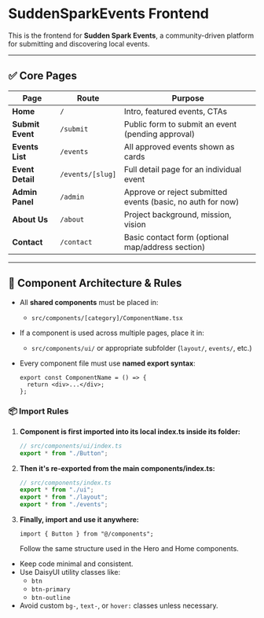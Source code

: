 # SuddenSparkEvents Frontend

This is the frontend for **Sudden Spark Events**, a community-driven platform for submitting and discovering local events.

---

## ✅ Core Pages

| Page             | Route            | Purpose                                                     |
| ---------------- | ---------------- | ----------------------------------------------------------- |
| **Home**         | `/`              | Intro, featured events, CTAs                                |
| **Submit Event** | `/submit`        | Public form to submit an event (pending approval)           |
| **Events List**  | `/events`        | All approved events shown as cards                          |
| **Event Detail** | `/events/[slug]` | Full detail page for an individual event                    |
| **Admin Panel**  | `/admin`         | Approve or reject submitted events (basic, no auth for now) |
| **About Us**     | `/about`         | Project background, mission, vision                         |
| **Contact**      | `/contact`       | Basic contact form (optional map/address section)           |

---

## 🧩 Component Architecture & Rules

- All **shared components** must be placed in:

  - `src/components/[category]/ComponentName.tsx`

- If a component is used across multiple pages, place it in:

  - `src/components/ui/` or appropriate subfolder (`layout/`, `events/`, etc.)

- Every component file must use **named export syntax**:

  ```tsx
  export const ComponentName = () => {
    return <div>...</div>;
  };
  ```

### 📦 Import Rules

1. **Component is first imported into its local index.ts inside its folder:**

   ```ts
   // src/components/ui/index.ts
   export * from "./Button";
   ```

2. **Then it's re-exported from the main components/index.ts:**

   ```ts
   // src/components/index.ts
   export * from "./ui";
   export * from "./layout";
   export * from "./events";
   ```

3. **Finally, import and use it anywhere:**

   ```tsx
   import { Button } from "@/components";
   ```

   Follow the same structure used in the Hero and Home components.

- Keep code minimal and consistent.
- Use DaisyUI utility classes like:
  - `btn`
  - `btn-primary`
  - `btn-outline`
- Avoid custom `bg-`, `text-`, or `hover:` classes unless necessary.
